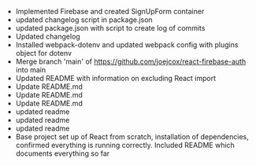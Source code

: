 - Implemented Firebase and created SignUpForm container
- updated changelog script in package.json
- updated package.json with script to create log of commits
- Updated changelog
- Installed webpack-dotenv and updated webpack config with plugins object for dotenv
- Merge branch 'main' of https://github.com/joejcox/react-firebase-auth into main
- Updated README with information on excluding React import
- Update README.md
- Update README.md
- Update README.md
- updated readme
- updated readme
- updated readme
- Base project set up of React from scratch, installation of dependencies, confirmed everything is running correctly. Included README which documents everything so far
